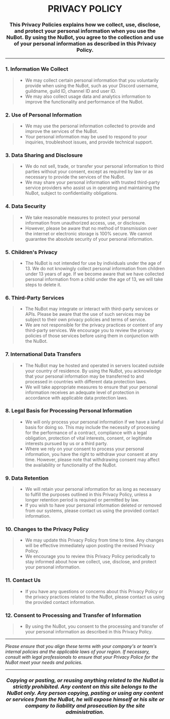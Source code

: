 <h1 align="center">PRIVACY POLICY</h1>

<h3 align="center">
  This Privacy Policies explains how we collect, use, disclose, and protect your personal information when you use the NuBot. By using the NuBot, you agree to the collection and use of your personal information as described in this Privacy Policy.
</h3>

------
### 1. Information We Collect
> - We may collect certain personal information that you voluntarily provide when using the NuBot, such as your Discord username, guildname, guild ID, channel ID and user ID.
> - We may also collect usage data and analytics information to improve the functionality and performance of the NuBot.

### 2. Use of Personal Information
> - We may use the personal information collected to provide and improve the services of the NuBot.
> - Your personal information may be used to respond to your inquiries, troubleshoot issues, and provide technical support.

### 3. Data Sharing and Disclosure
> - We do not sell, trade, or transfer your personal information to third parties without your consent, except as required by law or as necessary to provide the services of the NuBot.
> - We may share your personal information with trusted third-party service providers who assist us in operating and maintaining the NuBot, subject to confidentiality obligations.

### 4. Data Security
> - We take reasonable measures to protect your personal information from unauthorized access, use, or disclosure.
> - However, please be aware that no method of transmission over the internet or electronic storage is 100% secure. We cannot guarantee the absolute security of your personal information.

### 5. Children's Privacy
> - The NuBot is not intended for use by individuals under the age of 13. We do not knowingly collect personal information from children under 13 years of age. If we become aware that we have collected personal information from a child under the age of 13, we will take steps to delete it.

### 6. Third-Party Services
> - The NuBot may integrate or interact with third-party services or APIs. Please be aware that the use of such services may be subject to their own privacy policies and terms of service.
> - We are not responsible for the privacy practices or content of any third-party services. We encourage you to review the privacy policies of those services before using them in conjunction with the NuBot.

### 7. International Data Transfers
> - The NuBot may be hosted and operated in servers located outside your country of residence. By using the NuBot, you acknowledge that your personal information may be transferred to and processed in countries with different data protection laws.
> - We will take appropriate measures to ensure that your personal information receives an adequate level of protection in accordance with applicable data protection laws.

### 8. Legal Basis for Processing Personal Information
> - We will only process your personal information if we have a lawful basis for doing so. This may include the necessity of processing for the performance of a contract, compliance with a legal obligation, protection of vital interests, consent, or legitimate interests pursued by us or a third party.
> - Where we rely on your consent to process your personal information, you have the right to withdraw your consent at any time. However, please note that withdrawing consent may affect the availability or functionality of the NuBot.

### 9. Data Retention
> - We will retain your personal information for as long as necessary to fulfill the purposes outlined in this Privacy Policy, unless a longer retention period is required or permitted by law.
> - If you wish to have your personal information deleted or removed from our systems, please contact us using the provided contact information.

### 10. Changes to the Privacy Policy
> - We may update this Privacy Policy from time to time. Any changes will be effective immediately upon posting the revised Privacy Policy.
> - We encourage you to review this Privacy Policy periodically to stay informed about how we collect, use, disclose, and protect your personal information.

### 11. Contact Us
> - If you have any questions or concerns about this Privacy Policy or the privacy practices related to the NuBot, please contact us using the provided contact information.

### 12. Consent to Processing and Transfer of Information
> - By using the NuBot, you consent to the processing and transfer of your personal information as described in this Privacy Policy.

------
<i>Please ensure that you align these terms with your company's or team's internal policies and the applicable laws of your region. If necessary, consult with legal professionals to ensure that your Privacy Police for the NuBot meet your needs and policies.</i>

------
<h3 align="center"><i>Copying or pasting, or reusing anything related to the NuBot is strictly prohibited. Any content on this site belongs to the NuBot only. Any person copying, pasting or using any content or services from the NuBot, he will expose himself or his site or company to liability and prosecution by the site administration.
</i></h3>
